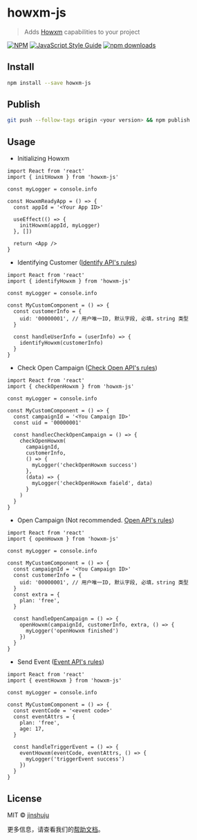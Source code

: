 # howxm-js

> Adds [Howxm](https://howxm.com/) capabilities to your project

[![NPM](https://img.shields.io/npm/v/howxm-js.svg)](https://www.npmjs.com/package/howxm-js)
[![JavaScript Style Guide](https://img.shields.io/badge/code_style-standard-brightgreen.svg)](https://standardjs.com)
[![npm downloads](https://img.shields.io/npm/dt/howxm-js.svg?style=flat-square)](https://www.npmjs.com/package/howxm-js)

## Install

```bash
npm install --save howxm-js
```

## Publish
```bash
git push --follow-tags origin <your version> && npm publish
```

## Usage

- Initializing Howxm

```tsx
import React from 'react'
import { initHowxm } from 'howxm-js'

const myLogger = console.info

const HowxmReadyApp = () => {
  const appId = '<Your App ID>'

  useEffect(() => {
    initHowxm(appId, myLogger)
  }, [])

  return <App />
}
```

- Identifying Customer ([Identify API's rules](https://howxm.com/help/articles/x-sdk-api#part-2ae9459859b8f9f3))

```tsx
import React from 'react'
import { identifyHowxm } from 'howxm-js'

const myLogger = console.info

const MyCustomComponent = () => {
  const customerInfo = {
    uid: '00000001', // 用户唯一ID, 默认字段, 必填，string 类型
  }

  const handleUserInfo = (userInfo) => {
    identifyHowxm(customerInfo)
  }
}
```

- Check Open Campaign ([Check Open API's rules](https://howxm.com/help/articles/web-sdk-intro#4-checkopen))

```tsx
import React from 'react'
import { checkOpenHowxm } from 'howxm-js'

const myLogger = console.info

const MyCustomComponent = () => {
  const campaignId = '<You Campaign ID>'
  const uid = '00000001'

  const handlecCheckOpenCampaign = () => {
    checkOpenHowxm(
      campaignId,
      customerInfo,
      () => {
        myLogger('checkOpenHowxm success')
      },
      (data) => {
        myLogger('checkOpenHowxm faield', data)
      }
    )
  }
}
```

- Open Campaign (Not recommended. [Open API's rules](https://howxm.com/help/articles/web-sdk-intro#3-open))

```tsx
import React from 'react'
import { openHowxm } from 'howxm-js'

const myLogger = console.info

const MyCustomComponent = () => {
  const campaignId = '<You Campaign ID>'
  const customerInfo = {
    uid: '00000001', // 用户唯一ID, 默认字段, 必填，string 类型
  }
  const extra = {
    plan: 'free',
  }

  const handleOpenCampaign = () => {
    openHowxm(campaignId, customerInfo, extra, () => {
      myLogger('openHowxm finished')
    })
  }
}
```

- Send Event ([Event API's rules](https://howxm.com/help/articles/web-sdk-intro#2-event))

```tsx
import React from 'react'
import { eventHowxm } from 'howxm-js'

const myLogger = console.info

const MyCustomComponent = () => {
  const eventCode = '<event code>'
  const eventAttrs = {
    plan: 'free',
    age: 17,
  }

  const handleTriggerEvent = () => {
    eventHowxm(eventCode, eventAttrs, () => {
      myLogger('triggerEvent success')
    })
  }
}
```

## License

MIT © [jinshuju](https://github.com/howxm)

更多信息，请查看我们的[帮助文档](https://howxm.com/help/articles/npm-web-sdk-intro)。
